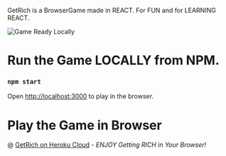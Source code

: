 GetRich is a BrowserGame made in REACT.
For FUN and for LEARNING REACT.

![Game Ready Locally](http://i67.tinypic.com/2z9ilb4.png)

# Run the Game LOCALLY from NPM.

### `npm start`

Open [http://localhost:3000](http://localhost:3000) to play in the browser.

# Play the Game in Browser

@ [GetRich on Heroku Cloud](https://riches.herokuapp.com) - _ENJOY Getting RICH in Your Browser!_
